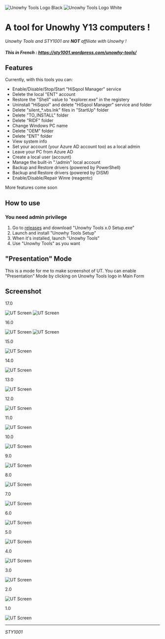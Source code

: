 ![Unowhy Tools Logo Black](https://raw.githubusercontent.com/STY1001/Unowhy-Tools/master/README/UTLogoBlack2.0.png#gh-light-mode-only)
![Unowhy Tools Logo White](https://raw.githubusercontent.com/STY1001/Unowhy-Tools/master/README/UTLogoWhite2.0.png#gh-dark-mode-only)

# A tool for Unowhy Y13 computers !

*Unowhy Tools and STY1001 are __NOT__ affiliate with Unowhy !*
#### _**This in French : https://sty1001.wordpress.com/unowhy-tools/**_

## Features
Currently, with this tools you can:
- Enable/Disable/Stop/Start "HiSqool Manager" service
- Delete the local "ENT" account
- Restore the "Shell" value to "explorer.exe" in the registery
- Uninstall "HiSqool" and delete "HiSqool Manager" service and folder
- Delete "silent_*.vbs.lnk" files in "StartUp" folder
- Delete "TO_INSTALL" folder
- Delete "RIDF" folder
- Change Windows PC name
- Delete "OEM" folder
- Delete "ENT" folder
- View system info
- Set your account (your Azure AD account too) as a local admin
- Leave your PC from Azure AD
- Create a local user (account)
- Manage the built-in ".\admin" local account
- Backup and Restore drivers (powered by PowerShell)
- Backup and Restore drivers (powered by DISM)
- Enable/Disable/Repair Winre (reagentc)

More features come soon

## How to use
### You need admin privilege
1. Go to [releases](https://github.com/STY1001/Unowhy-Tools/releases/latest) and download "Unowhy Tools x.0 Setup.exe"
2. Launch and install "Unowhy Tools Setup"
3. When it's installed, launch "Unowhy Tools"
4. Use "Unowhy Tools" as you want

## "Presentation" Mode
This is a mode for me to make screenshot of UT.
You can enable "Presentation" Mode by clicking on Unowhy Tools logo in Main Form

## Screenshot

17.0

![UT Screen](/README/UT17.0.1.png)
![UT Screen](/README/UT17.0.2.png)

16.0

![UT Screen](/README/UT16.0.1.png)
![UT Screen](/README/UT16.0.2.png)

15.0

![UT Screen](/README/UT15.0.png)

14.0

![UT Screen](/README/UT14.0.png)

13.0

![UT Screen](/README/UT13.0.png)

12.0

![UT Screen](/README/UT12.0.png)

11.0

![UT Screen](/README/UT11.0.png)

10.0

![UT Screen](/README/UT10.0.png)

9.0

![UT Screen](/README/UT9.0.png)

8.0

![UT Screen](/README/UT8.0.png)

7.0

![UT Screen](/README/UT7.0.png)

6.0

![UT Screen](/README/UT6.0.png)

5.0

![UT Screen](/README/UT5.0.png)

4.0

![UT Screen](/README/UT4.0.png)

3.0

![UT Screen](/README/UT3.0.png)

2.0

![UT Screen](/README/UT2.0.png)

1.0

![UT Screen](/README/UT1.0.png)

***

*STY1001*
